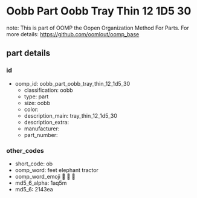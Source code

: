 # Oobb Part Oobb Tray Thin 12 1D5 30  

note: This is part of OOMP the Oopen Organization Method For Parts. For more details: https://github.com/oomlout/oomp_base

##  part details





### id
* oomp_id: oobb_part_oobb_tray_thin_12_1d5_30
  * classification: oobb
  * type: part
  * size: oobb
  * color: 
  * description_main: tray_thin_12_1d5_30
  * description_extra: 
  * manufacturer: 
  * part_number: 

### other_codes
* short_code: ob
* oomp_word: feet elephant tractor
* oomp_word_emoji :feet: :elephant: :tractor:
* md5_6_alpha: 1aq5m
* md5_6: 2143ea